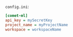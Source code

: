 `config.ini`:
```ini
[comet-ml]
api_key = mySecretKey
project_name = myProjectName
workspace = workspaceName
```
